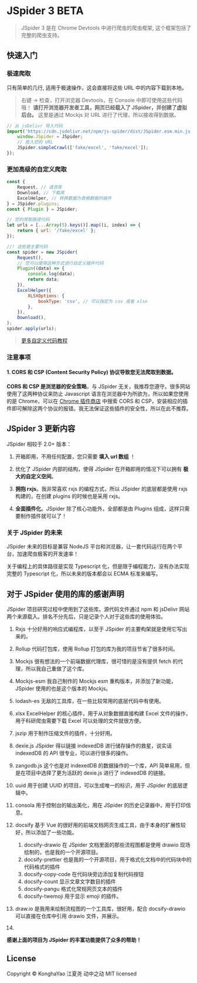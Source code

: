 # JSpider 3 BETA

> JSpider 3 是在 Chrome Devtools 中进行爬虫的爬虫框架, 这个框架包括了完整的爬虫支持。

## 快速入门

### 极速爬取

只有简单的几行, 适用于极速操作，这会直接将这些 URL 中的内容下载到本地。

> 右键 -> 检查，打开浏览器 Devtools，在 Console 中即可使用这些代码哦！
> **请打开浏览器开发者工具，网页已经载入了 JSpider，并创建了虚拟后台。**
> 这里是通过 Mockjs 对 URL 进行了代理，所以接收得到数据。

```js
// 从 jsDelivr 导入代码
import('https://cdn.jsdelivr.net/npm/js-spider/dist/JSpider.esm.min.js').then(({ default: JSpider }) => {
    window.JSpider = JSpider;
    // 放入您的 URL
    JSpider.simpleCrawl(['fake/excel', 'fake/excel']);
});
```

### 更加高级的自定义爬取

```js
const {
    Request, // 请求库
    Download, // 下载库
    ExcelHelper, // 转换数据为表格数据的插件
} = JSpider.plugins;
const { Plugin } = JSpider;

// 您的爬取路径代码
let urls = [...Array(5).keys()].map((i, index) => {
    return { url: '/fake/excel' };
});

//! 这些是主要代码
const spider = new JSpider(
    Request(),
    // 您可以使用这种方式进行自定义插件代码
    Plugin((data) => {
        console.log(data);
        return data;
    }),
    ExcelHelper({
        XLSXOptions: {
            bookType: 'csv', // 可以指定为 csv 或者 xlsx
        },
    }),
    Download(),
);
spider.apply(urls);
```

> [更多自定义代码教程](/zh-cn/quickstart)

### 注意事项

#### 1. **CORS 和 CSP (Content Security Policy) 协议导致您无法爬取到数据。**

**CORS 和 CSP 是浏览器的安全策略**，与 JSpider 无关，我推荐您遵守。很多网站使用了这两种协议来防止 Javascript 语言在浏览器中为所欲为，所以如果您使用的是 Chrome，可以在 [Chrome 插件商店](https://chrome.google.com/webstore/category/extensions?hl=zh-CN) 中搜索 CORS 和 CSP，安装相应的插件即可解除这两个协议的报错。我无法保证这些插件的安全性，所以在此不推荐。

## JSpider 3 更新内容

JSpider 相较于 2.0+ 版本：

1. 开箱即用，不用任何配置，您只需要 **填入 url 数组** ！

2. 优化了 JSpider 内部的结构，使得 JSpider 在开箱即用的情况下可以拥有 **极大的自定义空间**。

3. **拥抱 rxjs**。我非常喜欢 rxjs 的编程方式，所以 JSpider 的底层都是使用 rxjs 构建的，在创建 plugins 的时候也是采用 rxjs。

4. **全面插件化**。JSpider 除了核心功能外，全部都是由 Plugins 组成，这样只需要制作插件就可以了！

### 关于 JSpider 的未来

JSpider 未来的目标是兼容 NodeJS 平台和浏览器，让一套代码运行在两个平台，加速爬虫极客的开发速率！

关于编程上的具体路径是实现 Typescript 化，但是限于编程能力，没有办法实现完整的 Typescript 化，所以未来的版本都会以 ECMA 标准来编写。

## **对于 JSpider 使用的库的感谢声明**

JSpider 项目研究过程中使用到了这些库。源代码文件通过 npm 和 jsDelivr 网站两个来源载入。排名不分先后，只是记录个人对于这些库的使用体验。

1. Rxjs 十分好用的响应式编程库，以至于 JSpider 的主要构架就是使用它写出来的。

2. Rollup 代码打包库，使用 Rollup 打包的库为我的项目节省了很多时间。

3. Mockjs 很有想法的一个前端数据代理库，很可惜的是没有提供 fetch 的代理，所以我自己重做了这个库。

4. Mockjs-esm 我自己制作的 Mockjs esm 重构版本，并添加了新功能，JSpider 使用的也是这个版本的 Mockjs。

5. lodash-es 无敌的工具库，在一些比较常用的底层代码中有使用。

6. xlsx ExcelHelper 的核心插件，用于从对象数据直接构建 Excel 文件的操作，用于科研爬虫需要下载 Excel 可以处理的文件就很方便。

7. jszip 用于制作压缩文件的插件，十分好用。

8. dexie.js JSpider 得以链接 indexedDB 进行储存操作的救星，说实话 indexedDB 的 API 很专业，可以进行很多的操作。

9. zangodb.js 这个也是对 indexedDB 的数据操作的一个库，API 简单易用，但是在项目中选择了更为活跃的 dexie.js 进行了 indexedDB 的链接。

10. uuid 用于创建 UUID 的项目，可以生成唯一的标识，用于 JSpider 的底层逻辑中。

11. consola 用于控制台的输出美化，用在 JSpider 的历史记录器中，用于打印信息。

12. docsify 基于 Vue 的很好用的前端文档网页生成工具，由于本身的扩展性较好，所以添加了一些功能。

    1. docsify-drawio 在 JSpider 文档里面的那些流程图都是使用 drawio 现场绘制的，也是我的一个开源项目。
    2. docsify-prettier 也是我的一个开源项目，用于格式化文档中的代码块中的代码格式的插件
    3. docsify-copy-code 在代码块旁边添加复制代码按钮
    4. docsify-count 显示文章文字数目的插件
    5. docsify-pangu 格式化常规网页文本的插件
    6. docsify-twemoji 用于显示 emoji 的插件。

13. draw.io 是我用来绘制流程图的一个工具库，很好用，配合 docsify-drawio 可以直接在仓库中引用 drawio 文件，并展示。

14.

**感谢上面的项目为 JSpider 的丰富功能提供了众多的帮助！**

## License

Copyright © KonghaYao 江夏尧 动中之动 MIT licensed
